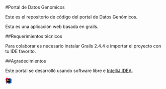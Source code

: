 #Portal de Datos Genomicos

Este es el repositorio de código del portal de Datos Genómicos.

Esta es una aplicación web basada en grails.

##Requerimientos técnicos

Para colaborar es necesario instalar Grails 2.4.4 e importar el proyecto con tu IDE favorito.

##Agradecimientos

Este portal se desarrolló usando software libre e [IntelliJ IDEA](https://www.jetbrains.com/idea/).

<img src="logo-ij.png" alt="logo IJ IDEA" width="20px" height="20px">

